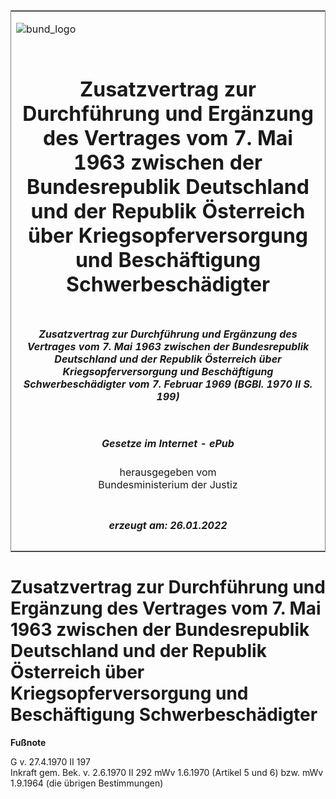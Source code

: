 <span id="DECKBLATT.html"></span>

<table border="0" frame="border" width="100%">

<tr valign="top">

<td align="left">

![bund\_logo](BfJ_2021_Web_de_de.gif)

</td>

<td align="right">

 

</td>

</tr>

<tr align="center" valign="middle">

<td colspan="2">

# Zusatzvertrag zur Durchführung und Ergänzung des Vertrages vom 7. Mai 1963 zwischen der Bundesrepublik Deutschland und der Republik Österreich über Kriegsopferversorgung und Beschäftigung Schwerbeschädigter

</td>

</tr>

<tr align="center" valign="middle">

<td colspan="2">

##### Zusatzvertrag zur Durchführung und Ergänzung des Vertrages vom 7. Mai 1963 zwischen der Bundesrepublik Deutschland und der Republik Österreich über Kriegsopferversorgung und Beschäftigung Schwerbeschädigter vom 7. Februar 1969 (BGBl. 1970 II S. 199)

</td>

</tr>

<tr align="center" valign="middle">

<td colspan="2">

  
  

##### Gesetze im Internet - ePub  
  
herausgegeben vom  
Bundesministerium der Justiz

</td>

</tr>

<tr align="center" valign="bottom">

<td colspan="2">

  
  

##### erzeugt am: 26.01.2022

</td>

</tr>

</table>

<span id="BJNR201990970.html"></span>

# Zusatzvertrag zur Durchführung und Ergänzung des Vertrages vom 7. Mai 1963 zwischen der Bundesrepublik Deutschland und der Republik Österreich über Kriegsopferversorgung und Beschäftigung Schwerbeschädigter

<div>

  
**Fußnote**

<div class="jnhtml">

<div>

<div class="jurAbsatz">

G v. 27.4.1970 II 197  
Inkraft gem. Bek. v. 2.6.1970 II 292 mWv 1.6.1970 (Artikel 5 und 6) bzw.
mWv 1.9.1964 (die übrigen Bestimmungen)

</div>

</div>

</div>

</div>
